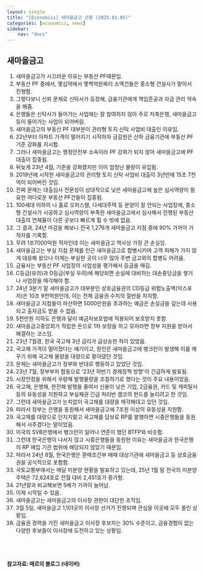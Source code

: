 ```yaml
---
layout: single
title: "[Economics] 새마을금고 근황 (2025.03.05)"
categories: [economics, news]
sidebar:
    nav: "docs"
---
```


## 새마을금고
1. 새마을금고가 시끄러운 이유는 부동산 PF때문임.
1. 부동산 PF 중에서, 몇십억에서 몇백억원짜리 소액건들은 중소형 건설사가 맡아서 진행함.
1. 그렇다보니 신뢰 문제로 신탁사가 등장해, 금융기관에게 책임준공과 자금 관리 약속을 해줌.
1. 은행들은 신탁사가 들어가는 사업에는 잘 참여하지 않아 주로 저축은행, 새마을금고 등이 들어가는 사업이 되어버림.
1. 새마을금고의 부동산 PF 대부분이 관리형 토지 신탁 사업비 대출인 이유임.
1. 22년부터 아파트 가격이 떨어지기 시작하자 금감원은 산하 금융기관에 부동산 PF 기준 강화를 지시함.
1. 그러나 새마을금고는 행정안전부 소속이라 PF 강화가 되지 않아 새마을금고에 PF 대출이 집중됨.
1. 뒤늦게 23년 4월, 기준을 강화했지만 이미 엄청난 물량이 유입됨.
1. 2019년에 시작한 새마을금고의 관리형 토지 신탁 사업비 대출이 3년만에 15조 7천억이 되어버린 것임.
1. 진짜 문제는 대출심사 전문성이 상대적으로 낮은 새마을금고에 높은 심사역량이 필요한 까다로운 부동산 PF건들이 집중됨.
1. 100세대 이하의 나 홀로 오피스텔, 다세대주택 등 분양이 잘 안되는 사업장에, 중소형 건설사가 시공하고 심사역량이 부족한 새마을금고에서 심사해서 진행된 부동산 대출의 연체율이 다른 곳보다 빠르게 튈 수 밖에 없음.
1. 그 결과, 24년 마감을 해보니 전국 1,276개 새마을금고 지점 중에 90% 가까이 가 적자를 기록함.
1. 무려 1조7000억원 적자인데 이는 새마을금고 역사상 가장 큰 손실임.
1. 새마을금고는 부실 지점 문제를 인근 새마을금고로 합병시키며 고객 피해가 가지 않게 대응해 왔으나 이제는 부실한 곳이 너무 많아 주변 금고와의 합병도 어려움.
1. 금융사는 부동산 PF 사업장의 사업성을 평가해서 등급을 매김.
1. C등급(유의)과 D등급(부실 우려)에 해당되면 손실에 대비하는 대손충당금을 쌓거나 사업장을 매각해야 함.
1. 24년 3분기 말 새마을금고가 대부분인 상호금융권의 CD등급 위험노출액(익스포저)은 10조 9천억원인데, 이는 전체 금융권 수치의 절반을 차지함.
1. 새마을금고 지점들이 파산하면 5000만원을 초과하는 예금은 손실금을 갚는데 사용되고 출자금도 받을 수 없음.
1. 5천만원 이하도 은행과 달리 예금자보호법에 적용되어 보호받지 못함.
1. 새마을금고중앙회가 적립한 돈으로 1차 보장을 하고 모자라면 정부 지원을 받아서 해결하는 코스임.
1. 23년 7월경, 한국 국고채 3년 금리가 급상승한 적이 있었음.
1. 국고채 가격이 떨어졌다는 얘기이고, 원인은 새마을금고에 뱅크런이 발생해 이를 메꾸기 위해 국고채 물량을 대량으로 팔아댔던 것임.
1. 문제는 새마을금고가 정부와 반대로 행동하고 있었단 것임.
1. 23년 7월, 정부부처 합동으로 '23년 하반기 경제정책 방향'이 긴급하게 발표됨.
1. 시장안정을 위해서 우량채 발행물량을 조절하기로 했다는 것이 주요 내용이었음.
1. 국고채, 은행채, 한전채 발행을 줄여서 신용이 낮은 기업, 2금융권, 카드 및 캐피탈사 등의 유동성을 지원하고 부실채권 긴급 처리반 캠코의 펀드를 늘리려고 한 것임.
1. 그런데 새마을금고가 눈치없이 국고채를 대량을 매각해대고 있던 것임.
1. 따라서 정부는 은행을 동원해서 새마을금고에 7조원 이상의 유동성을 지원함.
1. 국고채를 대량으로 던지지말고 국고채를 담보로 RP를 발행하면 시중은행들을 동원해서 사주겠다는 말이었음.
1. 미국의 SVB은행에서 뱅크런이 일어나 연준이 했던 BTFP와 비슷함.
1. 그런데 한국은행이 나서지 않고 시중은행들을 동원한 이유는 새마을금과 한국은행의 RP 매입 기관 범위에 해당되지 않았기 때문임.
1. 따라서 24년 8월, 한국은행은 환매조건부 매매 대상기관에 새마을금고 등 상호금융권을 공식적으로 포함함.
1. 국토교통부에서는 매달 미분양 현황을 발표하고 있는데, 25년 1월 말 전국의 미분양 주택은 72,624호로 전월 대비 2,451호가 증가함.
1. 21년말과 비교해보면 5배가 가까이 늘어남.
1. 이제 시작일 수 있음.
1. 새마을금고는 새마을금고의 이사장 권한이 대단한 조직임.
1. 3월 5일, 새마을금고 1,101곳의 이사장 선거가 진행되며 관심을 이곳에 모두 쏠린 상황임.
1. 금융권 경력을 가진 새마을금고 이사장 후보자는 30% 수준이고, 금융경험이 없는 다양한 후보들이 이사장에 도전하고 있는 상황임.



<br/>
<br/>

#### 참고자료: 메르의 블로그 (네이버) 